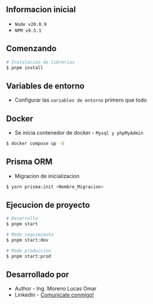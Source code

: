 ## Informacion inicial
- `Node v20.0.9`
- `NPM v9.5.1`

## Comenzando
```bash
# Instalacion de librerias
$ pnpm install
```

## Variables de entorno
- Configurar las `variables de entorno` primero que todo

## Docker
- Se inicia contenedor de docker - `Mysql y phpMyAdmin`
```bash
$ docker compose up -d
```

## Prisma ORM
- Migracion de inicializacion
```bash
$ yarn prisma:init <Nombre_Migracion>
```

## Ejecucion de proyecto
```bash
# Desarrollo
$ pnpm start

# Modo seguimiento
$ pnpm start:dev

# Modo produccion
$ pnpm start:prod
```

## Desarrollado por

- Author - Ing. Moreno Lucas Omar
- Linkedin - [Comunicate conmigo!](https://www.linkedin.com/in/lucas-omar-moreno-16246678)